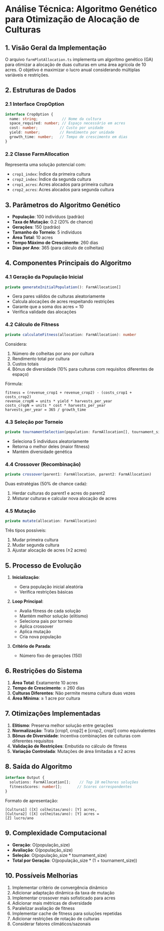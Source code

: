 # Análise Técnica: Algoritmo Genético para Otimização de Alocação de Culturas

## 1. Visão Geral da Implementação

O arquivo `farmPlotAllocation.ts` implementa um algoritmo genético (GA) para otimizar a alocação de duas culturas em uma área agrícola de 10 acres. O objetivo é maximizar o lucro anual considerando múltiplas variáveis e restrições.

## 2. Estruturas de Dados

### 2.1 Interface CropOption
```typescript
interface CropOption {
  name: string;           // Nome da cultura
  space_required: number; // Espaço necessário em acres
  cost: number;          // Custo por unidade
  yield: number;         // Rendimento por unidade
  growth_time: number;   // Tempo de crescimento em dias
}
```

### 2.2 Classe FarmAllocation
Representa uma solução potencial com:
- `crop1_index`: Índice da primeira cultura
- `crop2_index`: Índice da segunda cultura
- `crop1_acres`: Acres alocados para primeira cultura
- `crop2_acres`: Acres alocados para segunda cultura

## 3. Parâmetros do Algoritmo Genético

- **População**: 100 indivíduos (padrão)
- **Taxa de Mutação**: 0.2 (20% de chance)
- **Gerações**: 150 (padrão)
- **Tamanho do Torneio**: 5 indivíduos
- **Área Total**: 10 acres
- **Tempo Máximo de Crescimento**: 260 dias
- **Dias por Ano**: 365 (para cálculo de colheitas)

## 4. Componentes Principais do Algoritmo

### 4.1 Geração da População Inicial
```typescript
private generateInitialPopulation(): FarmAllocation[]
```
- Gera pares válidos de culturas aleatoriamente
- Calcula alocações de acres respeitando restrições
- Garante que a soma dos acres = 10
- Verifica validade das alocações

### 4.2 Cálculo de Fitness
```typescript
private calculateFitness(allocation: FarmAllocation): number
```
Considera:
1. Número de colheitas por ano por cultura
2. Rendimento total por cultura
3. Custos totais
4. Bônus de diversidade (10% para culturas com requisitos diferentes de espaço)

Fórmula:
```
fitness = (revenue_crop1 + revenue_crop2) - (costs_crop1 + costs_crop2)
revenue_cropN = units * yield * harvests_per_year
costs_cropN = units * cost * harvests_per_year
harvests_per_year = 365 / growth_time
```

### 4.3 Seleção por Torneio
```typescript
private tournamentSelection(population: FarmAllocation[], tournament_size: number = 5)
```
- Seleciona 5 indivíduos aleatoriamente
- Retorna o melhor deles (maior fitness)
- Mantém diversidade genética

### 4.4 Crossover (Recombinação)
```typescript
private crossover(parent1: FarmAllocation, parent2: FarmAllocation)
```
Duas estratégias (50% de chance cada):
1. Herdar culturas do parent1 e acres do parent2
2. Misturar culturas e calcular nova alocação de acres

### 4.5 Mutação
```typescript
private mutate(allocation: FarmAllocation)
```
Três tipos possíveis:
1. Mudar primeira cultura
2. Mudar segunda cultura
3. Ajustar alocação de acres (±2 acres)

## 5. Processo de Evolução

1. **Inicialização**:
   - Gera população inicial aleatória
   - Verifica restrições básicas

2. **Loop Principal**:
   - Avalia fitness de cada solução
   - Mantém melhor solução (elitismo)
   - Seleciona pais por torneio
   - Aplica crossover
   - Aplica mutação
   - Cria nova população

3. **Critério de Parada**:
   - Número fixo de gerações (150)

## 6. Restrições do Sistema

1. **Área Total**: Exatamente 10 acres
2. **Tempo de Crescimento**: ≤ 260 dias
3. **Culturas Diferentes**: Não permite mesma cultura duas vezes
4. **Área Mínima**: ≥ 1 acre por cultura

## 7. Otimizações Implementadas

1. **Elitismo**: Preserva melhor solução entre gerações
2. **Normalização**: Trata [crop1, crop2] e [crop2, crop1] como equivalentes
3. **Bônus de Diversidade**: Incentiva combinações de culturas com diferentes requisitos
4. **Validação de Restrições**: Embutida no cálculo de fitness
5. **Variação Controlada**: Mutações de área limitadas a ±2 acres

## 8. Saída do Algoritmo

```typescript
interface Output {
  solutions: FarmAllocation[];    // Top 10 melhores soluções
  fitnessScores: number[];       // Scores correspondentes
}
```

Formato de apresentação:
```
[Cultura1] ([X] colheitas/ano): [Y] acres, 
[Cultura2] ([X] colheitas/ano): [Y] acres = 
[Z] lucro/ano
```

## 9. Complexidade Computacional

- **Geração**: O(população_size)
- **Avaliação**: O(população_size)
- **Seleção**: O(população_size * tournament_size)
- **Total por Geração**: O(população_size * (1 + tournament_size))

## 10. Possíveis Melhorias

1. Implementar critério de convergência dinâmico
2. Adicionar adaptação dinâmica da taxa de mutação
3. Implementar crossover mais sofisticado para acres
4. Adicionar mais métricas de diversidade
5. Paralelizar avaliação de fitness
6. Implementar cache de fitness para soluções repetidas
7. Adicionar restrições de rotação de culturas
8. Considerar fatores climáticos/sazonais

